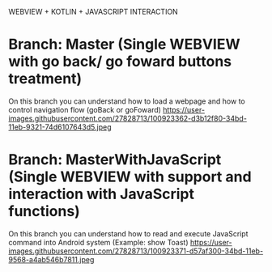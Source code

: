 WEBVIEW + KOTLIN + JAVASCRIPT INTERACTION

# Branch: Master (Single WEBVIEW with go back/ go foward buttons treatment)
On this branch you can understand how to load a webpage and how to control navigation flow (goBack or goFoward)
https://user-images.githubusercontent.com/27828713/100923362-d3b12f80-34bd-11eb-9321-74d6107643d5.jpeg


# Branch: MasterWithJavaScript (Single WEBVIEW with support and interaction with JavaScript functions)
On this branch you can understand how to read and execute JavaScript command into Android system (Example: show Toast)
https://user-images.githubusercontent.com/27828713/100923371-d57af300-34bd-11eb-9568-a4ab546b7811.jpeg
